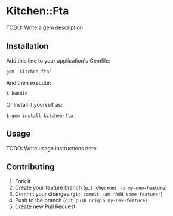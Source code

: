 # Kitchen::Fta

TODO: Write a gem description

## Installation

Add this line to your application's Gemfile:

    gem 'kitchen-fta'

And then execute:

    $ bundle

Or install it yourself as:

    $ gem install kitchen-fta

## Usage

TODO: Write usage instructions here

## Contributing

1. Fork it
2. Create your feature branch (`git checkout -b my-new-feature`)
3. Commit your changes (`git commit -am 'Add some feature'`)
4. Push to the branch (`git push origin my-new-feature`)
5. Create new Pull Request
